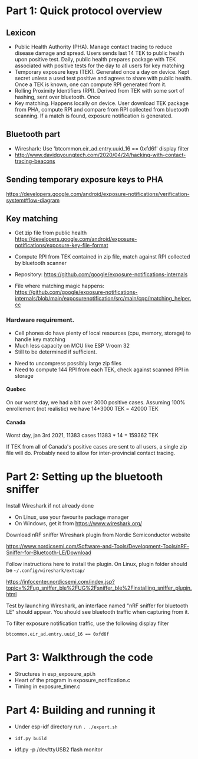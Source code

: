 

# Part 1: Quick protocol overview

## Lexicon

- Public Health Authority (PHA).  Manage contact tracing to reduce disease damage and spread.  Users sends last 14 TEK to public health upon positive test.  Daily, public health prepares package with TEK associated with positive tests for the day to all users for key matching
- Temporary exposure keys (TEK).  Generated once a day on device.  Kept secret unless a used test positive and agrees to share with public health.  Once a TEK is known, one can compute RPI generated from it. 
- Rolling Proximity Identifiers (RPI).  Derived from TEK with some sort of hashing, sent over bluetooth.  Once 
- Key matching.  Happens locally on device.  User download TEK package from PHA, compute RPI and compare from RPI collected from bluetooth scanning.  If a match is found, exposure notification is generated.

## Bluetooth part

- Wireshark: Use 'btcommon.eir_ad.entry.uuid_16 == 0xfd6f' display filter 
- http://www.davidgyoungtech.com/2020/04/24/hacking-with-contact-tracing-beacons

## Sending temporary exposure keys to PHA

https://developers.google.com/android/exposure-notifications/verification-system#flow-diagram

## Key matching

- Get zip file from public health
https://developers.google.com/android/exposure-notifications/exposure-key-file-format

- Compute RPI from TEK contained in zip file, match against RPI collected by bluetooth scanner

* Repository: https://github.com/google/exposure-notifications-internals

* File where matching magic happens: https://github.com/google/exposure-notifications-internals/blob/main/exposurenotification/src/main/cpp/matching_helper.cc

### Hardware requirement.

- Cell phones do have plenty of local resources (cpu, memory, storage) to handle key matching
- Much less capacity on MCU like ESP Vroom 32
- Still to be determined if sufficient.

* Need to uncompress possibly large zip files
* Need to compute 144 RPI from each TEK, check against scanned RPI in storage

#### Quebec 

On our worst day, we had a bit over 3000 positive cases.  Assuming 100% enrollement (not realistic) 
we have 14*3000 TEK = 42000 TEK

#### Canada 

Worst day, jan 3rd 2021, 11383 cases
11383 * 14 = 159362 TEK

If TEK from all of Canada's positive cases are sent to all users, a single zip file will do.  Probably need to allow for inter-provincial contact tracing.

# Part 2: Setting up the bluetooth sniffer

Install Wireshark if not already done

- On Linux, use your favourite package manager
- On Windows, get it from https://www.wireshark.org/

Download nRF sniffer Wireshark plugin from Nordic Semiconductor website

https://www.nordicsemi.com/Software-and-Tools/Development-Tools/nRF-Sniffer-for-Bluetooth-LE/Download

Follow instructions here to install the plugin.  On Linux, plugin folder should be `~/.config/wireshark/extcap/` 

https://infocenter.nordicsemi.com/index.jsp?topic=%2Fug_sniffer_ble%2FUG%2Fsniffer_ble%2Finstalling_sniffer_plugin.html

Test by launching Wireshark, an interface named "nRF sniffer for bluetooth LE" should appear.  You should see bluetooth traffic when capturing from it. 

To filter exposure notification traffic, use the following display filter

```
btcommon.eir_ad.entry.uuid_16 == 0xfd6f
```
    
# Part 3: Walkthrough the code

- Structures in esp_exposure_api.h
- Heart of the program in exposure_notification.c
- Timing in exposure_timer.c

# Part 4: Building and running it

- Under esp-idf directory run `. ./export.sh`

- `idf.py build`

- idf.py -p /dev/ttyUSB2 flash monitor
